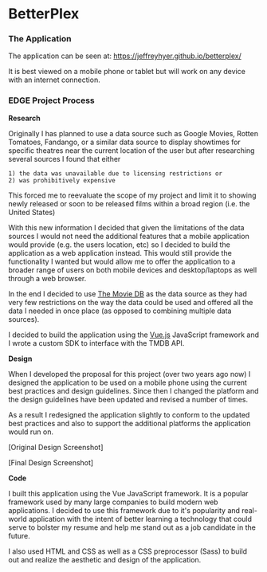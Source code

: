 # BetterPlex


### The Application

The application can be seen at: https://jeffreyhyer.github.io/betterplex/

It is best viewed on a mobile phone or tablet but will work on any device
with an internet connection.


### EDGE Project Process

__Research__

Originally I has planned to use a data source such as Google Movies,
Rotten Tomatoes, Fandango, or a similar data source to display showtimes
for specific theatres near the current location of the user but after
researching several sources I found that either
    
    1) the data was unavailable due to licensing restrictions or
    2) was prohibitively expensive

This forced me to reevaluate the scope of my project and limit it
to showing newly released or soon to be released films within a
broad region (i.e. the United States)

With this new information I decided that given the limitations
of the data sources I would not need the additional features
that a mobile application would provide (e.g. the users location,
etc) so I decided to build the application as a web application instead.
This would still provide the functionality I wanted but would allow
me to offer the application to a broader range of users on both mobile
devices and desktop/laptops as well through a web browser.

In the end I decided to use [The Movie DB](https://www.themoviedb.org/)
as the data source as they had very few restrictions on the way the data
could be used and offered all the data I needed in once place (as opposed
to combining multiple data sources).

I decided to build the application using the [Vue.js](https://vuejs.org)
JavaScript framework and I wrote a custom SDK to interface with the TMDB
API.


__Design__

When I developed the proposal for this project (over two years ago now)
I designed the application to be used on a mobile phone using the current
best practices and design guidelines. Since then I changed the platform
and the design guidelines have been updated and revised a number of times.

As a result I redesigned the application slightly to conform to the
updated best practices and also to support the additional platforms the
application would run on.

[Original Design Screenshot]

[Final Design Screenshot]


__Code__

I built this application using the Vue JavaScript framework. It is a
popular framework used by many large companies to build modern web
applications. I decided to use this framework due to it's popularity
and real-world application with the intent of better learning a technology
that could serve to bolster my resume and help me stand out as a job
candidate in the future.

I also used HTML and CSS as well as a CSS preprocessor (Sass) to build
out and realize the aesthetic and design of the application.
